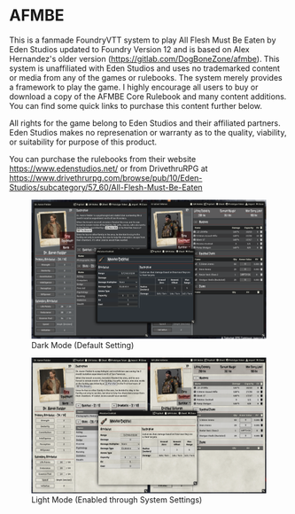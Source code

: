 # AFMBE

This is a fanmade FoundryVTT system to play All Flesh Must Be Eaten by Eden Studios updated to Foundry Version 12 and is based on Alex Hernandez's older version (https://gitlab.com/DogBoneZone/afmbe). This system is unaffiliated with Eden Studios and uses no trademarked content or media from any of the games or rulebooks. The system 
merely provides a framework to play the game. I highly encourage all users to buy or download a copy of the AFMBE Core Rulebook and many content additions. You can find some quick links to purchase this content further below.

All rights for the game belong to Eden Studios and their affiliated partners. Eden Studios makes no represenation or warranty as to the quality, viability, or suitability for purpose of this product.

You can purchase the rulebooks from their website https://www.edenstudios.net/ or from DrivethruRPG at https://www.drivethrurpg.com/browse/pub/10/Eden-Studios/subcategory/57_60/All-Flesh-Must-Be-Eaten

<figure>
    <img src="images/afmbe-dark-mode.png">
    <figcaption>Dark Mode (Default Setting)</figcaption>
</figure>

<figure>
    <img src="images/afmbe-light-mode.png">
    <figcaption>Light Mode (Enabled through System Settings)</figcaption>
</figure>
